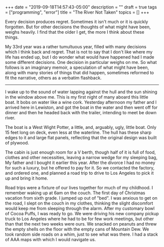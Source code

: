 +++
date = "2019-09-18T14:57:43-05:00"
description = ""
draft = true
tags = ["programming", "error"]
title = "The River Not Taken"
topics = []
+++

Every decision produces regret.  Sometimes it isn't much or it is quickly forgotten.  But for other decisions the thoughts of what might have been, weighs heavily.  I find that the older I get, the more I think about these things.

My 33rd year was a rather tumultuous year, filled with many decisions which I think back and regret.  That is not to say that I don't like where my life has ended up, but I do wonder what would have happened had I made some different decisions.  One decision in particular weighs on me.  So what follows is an imaginary memoir, a speculation of what might have been, along with many stories of things that did happen, sometimes reformed to fit the narrative, others as a verbatim flashback.

---

I wake up to the sound of water lapping against the hull and the sun shining in the window above me.  This is my first night of many aboard this little boat.  It bobs on water like a wine cork. Yesterday afternoon my father and I arrived here in Lewiston, and got the boat in the water and then went off for dinner and then he headed back with the trailer, intending to meet be down river.

The boat is a West Wight Potter, a little, and, arguably, ugly, little boat. Only 15 feet long on deck, even less at the waterline.  The hull has these sharp edges to it and large flat panels, reflecting that the original design was built of plywood.

The cabin is just enough room for a V berth, though half of it is full of food, clothes and other necessities, leaving a narrow wedge for my sleeping bag,  My father and I bought it earlier this year.  After the divorce I had no money for such a luxury, but he offered to pay for it.  So we contacted the factory, and ordered one, and planned a road trip to drive to Los Angeles to pick it up and bring it home.

Road trips were a fixture of our lives together for much of my childhood.  I remember waking up at 6am on the couch.  The first day of Christmas vacation from sixth grade.  I jumped up out of "bed".  I was anxious to get on the road, I slept on the couch in my clothes, thinking the slight discomfort would keep me from sleeping through the alarm.  After my customary bowl of Cocoa Puffs, I was ready to go.  We were driving his new company pickup truck to Los Angeles where he had to be for few work meetings, but other than that the next two weeks were ours.  We snacked on peanuts and threw the empty shells on the floor with the empty cans of Mountain Dew.  We took random side roads on a whim, just to see what was there.  I had a stack of AAA maps with which I would navigate us.


